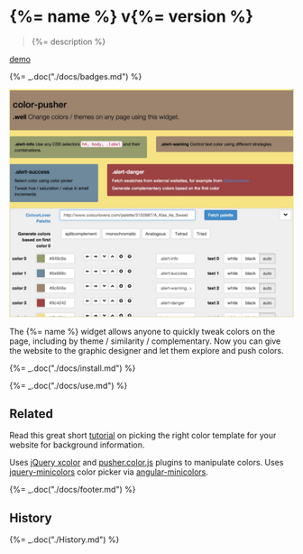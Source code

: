 # {%= name %} v{%= version %}

> {%= description %}

[demo](http://glebbahmutov.com/color-pusher/)

{%= _.doc("./docs/badges.md") %}

![color-pusher screenshot](docs/color-pusher.jpg)

The {%= name %} widget allows anyone to quickly tweak colors on the page,
including by theme / similarity / complementary.
Now you can give the website to the graphic designer and let them
explore and push colors.

{%= _.doc("./docs/install.md") %}

{%= _.doc("./docs/use.md") %}

## Related

Read this great short [tutorial](http://www.rocket-design.fr/color-template/)
on picking the right color template for your website for background information.

Uses [jQuery xcolor](http://www.xarg.org/project/jquery-color-plugin-xcolor/)
and [pusher.color.js](http://tech.pusherhq.com/libraries/color) plugins
to manipulate colors.
Uses [jquery-minicolors](http://labs.abeautifulsite.net/jquery-minicolors/) color picker
via [angular-minicolors](http://kaihenzler.github.io/angular-minicolors/).

{%= _.doc("./docs/footer.md") %}

## History

{%= _.doc("./History.md") %}
